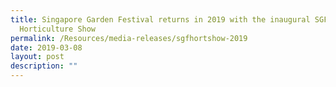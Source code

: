 ```yaml
---
title: Singapore Garden Festival returns in 2019 with the inaugural SGF
  Horticulture Show
permalink: /Resources/media-releases/sgfhortshow-2019
date: 2019-03-08
layout: post
description: ""
---
```

